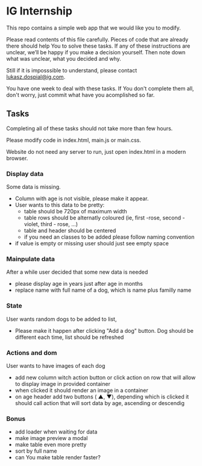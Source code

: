 # IG Internship

This repo contains a simple web app that we would like you to modify.

Please read contents of this file carefully. Pieces of code that are already there should help You to solve these tasks.
If any of these instructions are unclear, we’ll be happy if you make a decision yourself. Then note down what was unclear, what you decided and why.

Still if it is imposssible to understand, please contact lukasz.dospial@ig.com.

You have one week to deal with these tasks. If You don't complete them all, don't worry, just commit what have you acomplished so far.

## Tasks ##

Completing all of these tasks should not take more than few hours.

Please modify code in index.html, main.js or main.css.

Website do not need any server to run, just open index.html in a modern browser.

### Display data ###
Some data is missing.

* Column with age is not visible, please make it appear.
* User wants to this data to be pretty:
    * table should be 720px of maximum width
    * table rows should be alternatly coloured (ie, first -rose, second - violet, third - rose, ...)
    * table and header should be centered
    * if you need an classes to be added please follow naming convention
* if value is empty or missing user should just see empty space

### Mainpulate data ###

After a while user decided that some new data is needed

* please display age in years just after age in months
* replace name with full name of a dog, which is name plus familly name

### State ###

User wants random dogs to be added to list, 
* Please make it happen after clicking "Add a dog" button. Dog should be different each time, list should be refreshed

### Actions and dom ###

User wants to have images of each dog

* add new column witch action button or click action on row that will allow to display image in provided container
* when clicked it should render an image in a container
* on age header add two buttons ( &#x25B2;, &#x25BC;), depending which is clicked it should call action that will sort data by age, ascending or descendig 

### Bonus

* add loader when waiting for data
* make image preview a modal
* make table even more pretty
* sort by full name
* can You make table render faster?


